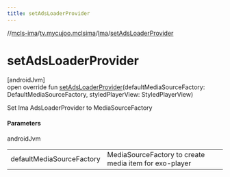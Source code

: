 ```yaml
---
title: setAdsLoaderProvider
---
```

//[mcls-ima](../../../index.html)/[tv.mycujoo.mclsima](../index.html)/[Ima](index.html)/[setAdsLoaderProvider](set-ads-loader-provider.html)



# setAdsLoaderProvider



[androidJvm]\
open override fun [setAdsLoaderProvider](set-ads-loader-provider.html)(defaultMediaSourceFactory: DefaultMediaSourceFactory, styledPlayerView: StyledPlayerView)



Set Ima AdsLoaderProvider to MediaSourceFactory



#### Parameters


androidJvm

| | |
|---|---|
| defaultMediaSourceFactory | MediaSourceFactory to create media item for exo-player |




